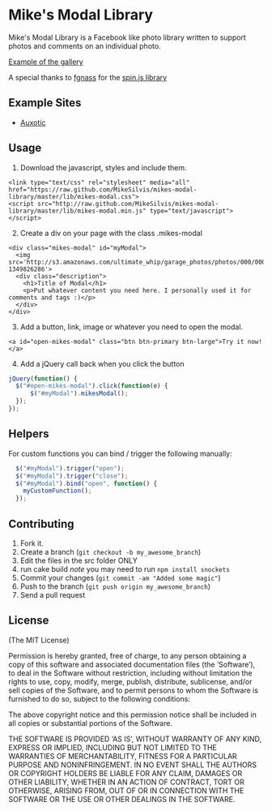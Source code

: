 # Mike's Modal Library
Mike's Modal Library is a Facebook like photo library written to support photos and comments on an individual photo.

[Example of the gallery](http://mikesilvis.github.com/mikes-modal-library/)

A special thanks to [fgnass](https://github.com/fgnass) for the [spin.js library](https://github.com/fgnass/spin.js/)

## Example Sites
- [Auxotic](http://auxotic.com)

## Usage

1) Download the javascript, styles and include them.
```
<link type="text/css" rel="stylesheet" media="all" href="https://raw.github.com/MikeSilvis/mikes-modal-library/master/lib/mikes-modal.css">
<script src="http://raw.github.com/MikeSilvis/mikes-modal-library/master/lib/mikes-modal.min.js" type="text/javascript"></script>
```

2) Create a div on your page with the class .mikes-modal
```
<div class="mikes-modal" id="myModal">
  <img src='http://s3.amazonaws.com/ultimate_whip/garage_photos/photos/000/000/079/large/38779594009_original.jpeg?1349826286'>
  <div class="description">
    <h1>Title of Modal</h1>
    <p>Put whatever content you need here. I personally used it for comments and tags :)</p>
  </div>
</div>
```
3) Add a button, link, image or whatever you need to open the modal.
```
<a id="open-mikes-modal" class="btn btn-primary btn-large">Try it now!</a>
```
4) Add a jQuery call back when you click the button
```javascript
jQuery(function() {
  $("#open-mikes-modal").click(function(e) {
      $("#myModal").mikesModal();
  });
});
```
## Helpers
For custom functions you can bind / trigger the following manually:
```javascript
  $("#myModal").trigger("open");
  $("#myModal").trigger("close");
  $("#myModal").bind("open", function() {
    myCustomFunction();
  });

```

## Contributing

1. Fork it.
2. Create a branch (`git checkout -b my_awesome_branch`)
3. Edit the files in the src folder ONLY
4. run cake build *note* you may need to run `npm install snockets`
5. Commit your changes (`git commit -am "Added some magic"`)
6. Push to the branch (`git push origin my_awesome_branch`)
7. Send a pull request

## License

(The MIT License)

Permission is hereby granted, free of charge, to any person obtaining a copy of this software and associated documentation files (the ‘Software’), to deal in the Software without restriction, including without limitation the rights to use, copy, modify, merge, publish, distribute, sublicense, and/or sell copies of the Software, and to permit persons to whom the Software is furnished to do so, subject to the following conditions:

The above copyright notice and this permission notice shall be included in all copies or substantial portions of the Software.

THE SOFTWARE IS PROVIDED ‘AS IS’, WITHOUT WARRANTY OF ANY KIND, EXPRESS OR IMPLIED, INCLUDING BUT NOT LIMITED TO THE WARRANTIES OF MERCHANTABILITY, FITNESS FOR A PARTICULAR PURPOSE AND NONINFRINGEMENT. IN NO EVENT SHALL THE AUTHORS OR COPYRIGHT HOLDERS BE LIABLE FOR ANY CLAIM, DAMAGES OR OTHER LIABILITY, WHETHER IN AN ACTION OF CONTRACT, TORT OR OTHERWISE, ARISING FROM, OUT OF OR IN CONNECTION WITH THE SOFTWARE OR THE USE OR OTHER DEALINGS IN THE SOFTWARE.
